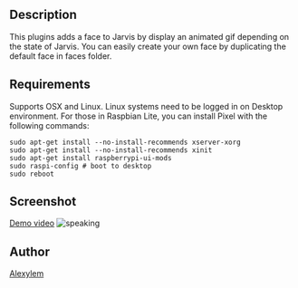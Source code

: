<!---
IMPORTANT
=========
This README.md is displayed in the WebStore as well as within Jarvis app
Please do not change the structure of this file
Fill-in Description, Usage & Author sections
Make sure to rename the [en] folder into the language code your plugin is written in (ex: fr, es, de, it...)
For multi-language plugin:
- clone the language directory and translate commands/functions.sh
- optionally write the Description / Usage sections in several languages
-->
## Description
This plugins adds a face to Jarvis by display an animated gif depending on the state of Jarvis.
You can easily create your own face by duplicating the default face in faces folder.

## Requirements
Supports OSX and Linux.
Linux systems need to be logged in on Desktop environment.
For those in Raspbian Lite, you can install Pixel with the following commands:
```shell
sudo apt-get install --no-install-recommends xserver-xorg
sudo apt-get install --no-install-recommends xinit
sudo apt-get install raspberrypi-ui-mods
sudo raspi-config # boot to desktop
sudo reboot
```

## Screenshot
[Demo video](https://youtu.be/gjSzJusWkHg)
![speaking](https://cloud.githubusercontent.com/assets/11017174/22897373/b78e8522-f223-11e6-9348-243b9189232d.gif)

## Author
[Alexylem](https://github.com/alexylem)
